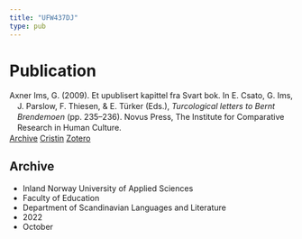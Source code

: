 ```yaml
---
title: "UFW437DJ"
type: pub
---
```

<h1>Publication</h1>
<article id="csl-bib-container-UFW437DJ" class="csl-bib-container">
  <div class="csl-bib-body" style="line-height: 1.35; padding-left: 1em; text-indent:-1em;">
  <div class="csl-entry">Axner Ims, G. (2009). Et upublisert kapittel fra Svart bok. In E. Csato, G. Ims, J. Parslow, F. Thiesen, &amp; E. T&#xFC;rker (Eds.), <i>Turcological letters to Bernt Brendemoen</i> (pp. 235&#x2013;236). Novus Press, The Institute for Comparative Research in Human Culture.</div>
</div>
  <div class="csl-bib-buttons">
    <a href="#taxonomy-article-UFW437DJ" class="csl-bib-button">Archive</a>
    <a href="https://app.cristin.no/results/show.jsf?id=2066313" alt="Cristin URL" class="csl-bib-button">Cristin</a>
    <a href="http://zotero.org/groups/5402882/items/UFW437DJ" alt="Zotero URL" class="csl-bib-button">Zotero</a>
  </div>
  <div id="csl-bib-meta-container-UFW437DJ"></div>
</article>
<div id="csl-bib-meta-UFW437DJ" class="csl-bib-meta">
  <article id="taxonomy-article-UFW437DJ" class="taxonomy-article">
    <h1>Archive</h1>
    <ul>
      <li>Inland Norway University of Applied Sciences</li>
      <li>Faculty of Education</li>
      <li>Department of Scandinavian Languages and Literature</li>
      <li>2022</li>
      <li>October</li>
    </ul>
  </article>
</div>
